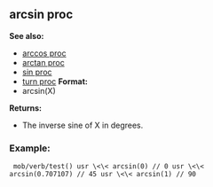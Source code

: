 ## arcsin proc
**See also:**
+   [arccos proc](/ref/proc/arccos.md) 
+   [arctan proc](/ref/proc/arctan.md) 
+   [sin proc](/ref/proc/sin.md) 
+   [turn proc](/ref/proc/turn.md) <!-- -->
**Format:**
+   arcsin(X)
<!-- -->
**Returns:**
+   The inverse sine of X in degrees.
### Example:

```
 mob/verb/test() usr \<\< arcsin(0) // 0 usr \<\<
arcsin(0.707107) // 45 usr \<\< arcsin(1) // 90 
```
